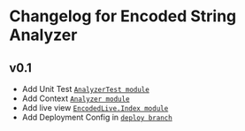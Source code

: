 # Changelog for Encoded String Analyzer

## v0.1

* Add Unit Test [`AnalyzerTest module`](https://github.com/OscarTinajero117/encoded_string_analyzer/blob/main/test/encoded_string_analyzer/analyzer_test.exs)
* Add Context [`Analyzer module`](https://github.com/OscarTinajero117/encoded_string_analyzer/blob/main/lib/encoded_string_analyzer/analyzer.ex)
* Add live view [`EncodedLive.Index module`](https://github.com/OscarTinajero117/encoded_string_analyzer/blob/main/lib/encoded_string_analyzer_web/live/encoded/index.ex)
* Add Deployment Config in [`deploy branch`](https://github.com/OscarTinajero117/encoded_string_analyzer/tree/deploy)
